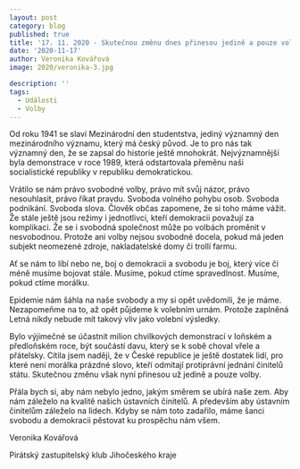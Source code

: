 ```yaml
---
layout: post
category: blog
published: true
title: '17. 11. 2020 - Skutečnou změnu dnes přinesou jedině a pouze volby'
date: '2020-11-17'
author: Veronika Kovářová
image: 2020/veronika-3.jpg

description: ''
tags:
  - Události
  - Volby
---
```

Od roku 1941 se slaví Mezinárodní den studentstva, jediný významný den mezinárodního významu, který má český původ. Je to pro nás tak významný den, 
že se zapsal do historie ještě mnohokrát. Nejvýznamnější byla demonstrace v roce 1989, která odstartovala přeměnu naši socialistické republiky v republiku demokratickou. 

Vrátilo se nám právo svobodné volby, právo mít svůj názor, právo nesouhlasit, právo říkat pravdu. Svoboda volného pohybu osob. Svoboda podnikání. Svoboda slova. 
Člověk občas zapomene, že si toho máme vážit. Že stále ještě jsou režimy i jednotlivci, kteří demokracii považují za komplikaci. Že se i svobodná společnost může po volbách proměnit v nesvobodnou. Protože ani volby nejsou svobodné docela, pokud má jeden subjekt neomezené zdroje, nakladatelské domy či trollí farmu.  

Ať se nám to líbí nebo ne, boj o demokracii a svobodu je boj, který více či méně musíme bojovat stále. Musíme, pokud ctíme spravedlnost. Musíme, pokud ctíme morálku. 

Epidemie nám šáhla na naše svobody a my si opět uvědomili, že je máme. Nezapomeňme na to, až opět půjdeme k volebním urnám. Protože zaplněná Letná nikdy nebude mít takový vliv jako volební výsledky.

Bylo výjimečné se účastnit milion chvilkových demonstrací v loňském a předloňském roce, být součástí davu, který se k sobě choval vřele a přátelsky. Cítila jsem naději, že v České republice je ještě dostatek lidí, pro které není morálka prázdné slovo, kteří odmítají protiprávní jednání činitelů státu. Skutečnou změnu však nyní přinesou už jedině a pouze volby.

Přála bych si, aby nám nebylo jedno, jakým směrem se ubírá naše zem. Aby nám záleželo na kvalitě našich ústavních činitelů. A  především aby ústavním činitelům záleželo na lidech. 
Kdyby se nám toto zadařilo, máme šanci svobodu a demokracii pěstovat ku prospěchu nám všem.  

Veronika Kovářová

Pirátský zastupitelský klub Jihočeského kraje
